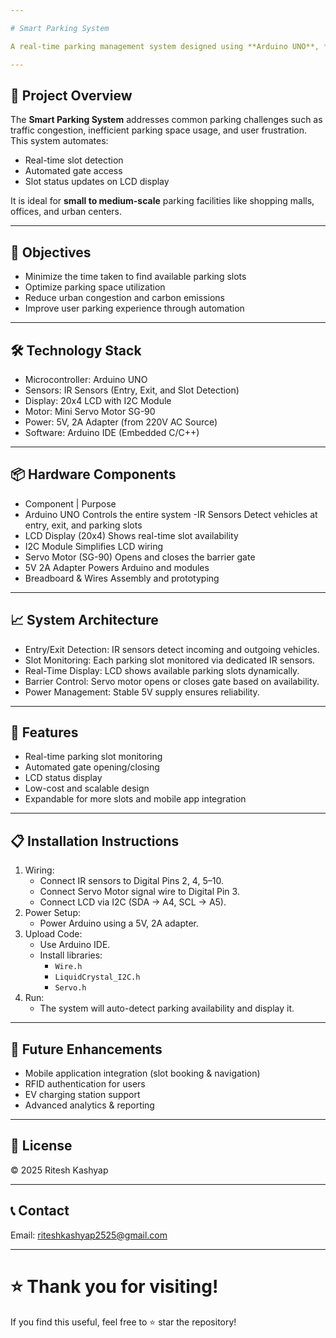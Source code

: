 ```yaml
---

# Smart Parking System

A real-time parking management system designed using **Arduino UNO**, **IR sensors**, **LCD Display with I2C module**, and **Servo motor**. It detects parking slot occupancy, automates gate control, and displays availability status, helping drivers find parking slots faster and reducing urban traffic congestion.

---
```


## 📜 Project Overview

The **Smart Parking System** addresses common parking challenges such as traffic congestion, inefficient parking space usage, and user frustration.  
This system automates:
- Real-time slot detection
- Automated gate access
- Slot status updates on LCD display

It is ideal for **small to medium-scale** parking facilities like shopping malls, offices, and urban centers.

---

## 🎯 Objectives

- Minimize the time taken to find available parking slots
- Optimize parking space utilization
- Reduce urban congestion and carbon emissions
- Improve user parking experience through automation

---

## 🛠️ Technology Stack

- Microcontroller: Arduino UNO
- Sensors: IR Sensors (Entry, Exit, and Slot Detection)
- Display: 20x4 LCD with I2C Module
- Motor: Mini Servo Motor SG-90
- Power: 5V, 2A Adapter (from 220V AC Source)
- Software: Arduino IDE (Embedded C/C++)

---

## 📦 Hardware Components

- Component       |        Purpose 
- Arduino UNO             Controls the entire system 
-IR Sensors              Detect vehicles at entry, exit, and parking slots 
- LCD Display (20x4)      Shows real-time slot availability 
- I2C Module              Simplifies LCD wiring 
- Servo Motor (SG-90)     Opens and closes the barrier gate 
- 5V 2A Adapter           Powers Arduino and modules 
- Breadboard & Wires      Assembly and prototyping 

---

## 📈 System Architecture

- Entry/Exit Detection: IR sensors detect incoming and outgoing vehicles.
- Slot Monitoring: Each parking slot monitored via dedicated IR sensors.
- Real-Time Display: LCD shows available parking slots dynamically.
- Barrier Control: Servo motor opens or closes gate based on availability.
- Power Management: Stable 5V supply ensures reliability.

---

## 🧩 Features

- Real-time parking slot monitoring
- Automated gate opening/closing
- LCD status display
- Low-cost and scalable design
- Expandable for more slots and mobile app integration

---

## 📋 Installation Instructions

1. Wiring:
    - Connect IR sensors to Digital Pins 2, 4, 5–10.
    - Connect Servo Motor signal wire to Digital Pin 3.
    - Connect LCD via I2C (SDA → A4, SCL → A5).
2. Power Setup:
    - Power Arduino using a 5V, 2A adapter.
3. Upload Code:
    - Use Arduino IDE.
    - Install libraries:
        - `Wire.h`
        - `LiquidCrystal_I2C.h`
        - `Servo.h`
4. Run:
    - The system will auto-detect parking availability and display it.

---

## 🚀 Future Enhancements

- Mobile application integration (slot booking & navigation)
- RFID authentication for users
- EV charging station support
- Advanced analytics & reporting

---

## 📑 License
  
© 2025 Ritesh Kashyap

---

## 📞 Contact
Email: riteshkashyap2525@gmail.com 

---

# ⭐ Thank you for visiting!  
If you find this useful, feel free to ⭐ star the repository!
